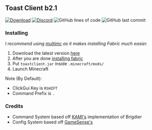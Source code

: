 ## Toast Client b2.1
[![Download](https://img.shields.io/github/downloads/RemainingToast/toastclient/total?color=green&label=total%20downloads)](https://github.com/RemainingToast/toastclient/releases/)
[![Discord](https://img.shields.io/discord/801552028504555550)](https://discord.gg/fvSKpbtQAV)
![GitHub lines of code](https://tokei.rs/b1/github/RemainingToast/toastclient)
![GitHub last commit](https://img.shields.io/github/last-commit/RemainingToast/toastclient)

### Installing
*I recommend using [multimc](https://multimc.org/) as it makes installing Fabric much easier.*

1. Download the latest version [here](https://github.com/RemainingToast/toastclient/releases/)
2. After you are done [installing fabric](https://fabricmc.net/wiki/install)
3. Put `toastclient.jar` inside `.minecraft/mods/`
4. Launch Minecraft

Note (By Default):
* ClickGui Key is `RSHIFT`
* Command Prefix is `.`

### Credits 

* Command System based off [KAMI's](https://github.com/zeroeightysix/KAMI/) implementation of Brigdier
* Config System based off [GameSense's](https://github.com/IUDevman/gamesense-client)